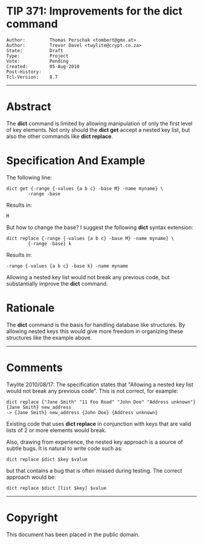 # TIP 371: Improvements for the dict command
	Author:         Thomas Perschak <tombert@gmx.at>
	Author:         Trevor Davel <twylite@crypt.co.za>
	State:          Draft
	Type:           Project
	Vote:           Pending
	Created:        05-Aug-2010
	Post-History:   
	Tcl-Version:    8.7
-----

# Abstract

The **dict** command is limited by allowing manipulation of only the first
level of key elements.  Not only should the **dict get** accept a nested key
list, but also the other commands like **dict replace**.

# Specification And Example

The following line:

	dict get {-range {-values {a b c} -base M} -name myname} \
	        -range -base

Results in:

	M

But how to change the base? I suggest the following **dict** syntax
extension:

	dict replace {-range {-values {a b c} -base M} -name myname} \
	        {-range -base} k

Results in:

	-range {-values {a b c} -base k} -name myname

Allowing a nested key list would not break any previous code, but
substantially improve the **dict** command.

# Rationale

The **dict** command is the basis for handling database like structures.  By
allowing nested keys this would give more freedom in organizing these
structures like the example above.

----

# Comments

Twylite 2010/08/17: The specification states that "Allowing a nested key list would not break any previous code".  This is not correct, for example:

	dict replace {"Jane Smith" "11 Foo Road" "John Doe" "Address unknown"} {Jane Smith} new_address
	-> {Jane Smith} new_address {John Doe} {Address unknown}

Existing code that uses **dict replace** in conjunction with keys that are valid lists of 2 or more elements would break.

Also, drawing from experience, the nested key approach is a source of subtle bugs.  It is natural to write code such as:

	dict replace $dict $key $value

but that contains a bug that is often missed during testing.  The correct approach would be:

	dict replace $dict [list $key] $value

----

# Copyright

This document has been placed in the public domain.


